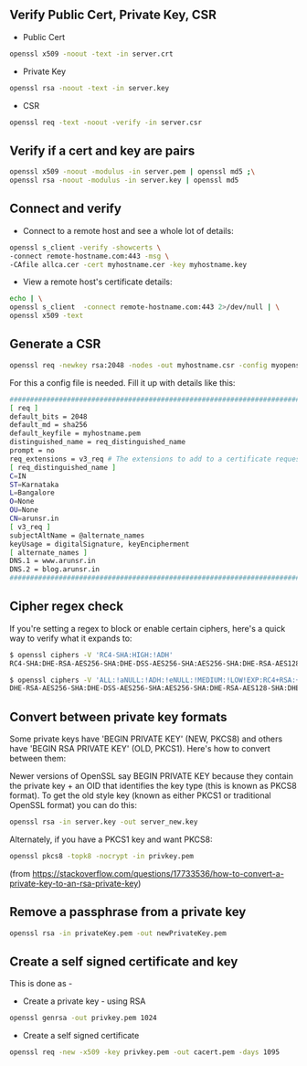 ## Verify Public Cert, Private Key, CSR

-   Public Cert

``` sh
openssl x509 -noout -text -in server.crt
```

-   Private Key

``` sh
openssl rsa -noout -text -in server.key
```

-   CSR

``` sh
openssl req -text -noout -verify -in server.csr
```

## Verify if a cert and key are pairs

``` sh
openssl x509 -noout -modulus -in server.pem | openssl md5 ;\
openssl rsa -noout -modulus -in server.key | openssl md5
```

## Connect and verify

-   Connect to a remote host and see a whole lot of details:

``` sh
openssl s_client -verify -showcerts \
-connect remote-hostname.com:443 -msg \
-CAfile allca.cer -cert myhostname.cer -key myhostname.key
```

-   View a remote host's certificate details:

``` sh
echo | \
openssl s_client  -connect remote-hostname.com:443 2>/dev/null | \
openssl x509 -text
```

## Generate a CSR

``` sh
openssl req -newkey rsa:2048 -nodes -out myhostname.csr -config myopenssl.cnf
```

For this a config file is needed. Fill it up with details like this:

``` sh
######################################################################################
[ req ]
default_bits = 2048
default_md = sha256
default_keyfile = myhostname.pem
distinguished_name = req_distinguished_name
prompt = no
req_extensions = v3_req # The extensions to add to a certificate request
[ req_distinguished_name ]
C=IN
ST=Karnataka
L=Bangalore
O=None
OU=None
CN=arunsr.in
[ v3_req ]
subjectAltName = @alternate_names
keyUsage = digitalSignature, keyEncipherment
[ alternate_names ]
DNS.1 = www.arunsr.in
DNS.2 = blog.arunsr.in
#######################################################################################
```

## Cipher regex check

If you're setting a regex to block or enable certain ciphers, here's a
quick way to verify what it expands to:

``` sh
$ openssl ciphers -V 'RC4-SHA:HIGH:!ADH'
RC4-SHA:DHE-RSA-AES256-SHA:DHE-DSS-AES256-SHA:AES256-SHA:DHE-RSA-AES128-SHA:DHE-DSS-AES128-SHA:AES128-SHA:EDH-RSA-DES-CBC3-SHA:EDH-DSS-DES-CBC3-SHA:DES-CBC3-SHA:DES-CBC3-MD5

$ openssl ciphers -V 'ALL:!aNULL:!ADH:!eNULL:!MEDIUM:!LOW!EXP:RC4+RSA:+HIGH'
DHE-RSA-AES256-SHA:DHE-DSS-AES256-SHA:AES256-SHA:DHE-RSA-AES128-SHA:DHE-DSS-AES128-SHA:AES128-SHA:EDH-RSA-DES-CBC3-SHA:EDH-DSS-DES-CBC3-SHA:DES-CBC3-SHA:DES-CBC3-MD5
```

## Convert between private key formats

Some private keys have 'BEGIN PRIVATE KEY' (NEW, PKCS8) and others
have 'BEGIN RSA PRIVATE KEY' (OLD, PKCS1). Here's how to convert
between them:

Newer versions of OpenSSL say BEGIN PRIVATE KEY because they contain
the private key + an OID that identifies the key type (this is known
as PKCS8 format). To get the old style key (known as either PKCS1 or
traditional OpenSSL format) you can do this:

``` sh
openssl rsa -in server.key -out server_new.key
```

Alternately, if you have a PKCS1 key and want PKCS8:

``` sh
openssl pkcs8 -topk8 -nocrypt -in privkey.pem
```

(from <https://stackoverflow.com/questions/17733536/how-to-convert-a-private-key-to-an-rsa-private-key>)

## Remove a passphrase from a private key

``` sh
openssl rsa -in privateKey.pem -out newPrivateKey.pem
```

## Create a self signed certificate and key

This is done as - 

-   Create a private key - using RSA

``` sh
openssl genrsa -out privkey.pem 1024
```

-   Create a self signed certificate

``` sh
openssl req -new -x509 -key privkey.pem -out cacert.pem -days 1095
```

